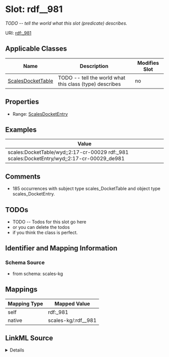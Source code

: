 

# Slot: rdf__981


_TODO -- tell the world what this slot (predicate) describes._





URI: [rdf:_981](http://www.w3.org/1999/02/22-rdf-syntax-ns#_981)



<!-- no inheritance hierarchy -->





## Applicable Classes

| Name | Description | Modifies Slot |
| --- | --- | --- |
| [ScalesDocketTable](../classes/ScalesDocketTable.md) | TODO -- tell the world what this class (type) describes |  no  |







## Properties

* Range: [ScalesDocketEntry](../classes/ScalesDocketEntry.md)






## Examples

| Value |
| --- |
| scales:DocketTable/wyd;;2:17-cr-00029 rdf:_981 scales:DocketEntry/wyd;;2:17-cr-00029_de981 |

## Comments

* 185 occurrences with subject type scales_DocketTable and object type scales_DocketEntry.

## TODOs

* TODO -- Todos for this slot go here
* or you can delete the todos
* if you think the class is perfect.

## Identifier and Mapping Information







### Schema Source


* from schema: scales-kg




## Mappings

| Mapping Type | Mapped Value |
| ---  | ---  |
| self | rdf:_981 |
| native | scales-kg/:rdf__981 |




## LinkML Source

<details>
```yaml
name: rdf__981
description: TODO -- tell the world what this slot (predicate) describes.
todos:
- TODO -- Todos for this slot go here
- or you can delete the todos
- if you think the class is perfect.
comments:
- 185 occurrences with subject type scales_DocketTable and object type scales_DocketEntry.
examples:
- value: scales:DocketTable/wyd;;2:17-cr-00029 rdf:_981 scales:DocketEntry/wyd;;2:17-cr-00029_de981
from_schema: scales-kg
rank: 1000
slot_uri: rdf:_981
alias: rdf__981
domain_of:
- scales_DocketTable
range: scales_DocketEntry

```
</details>